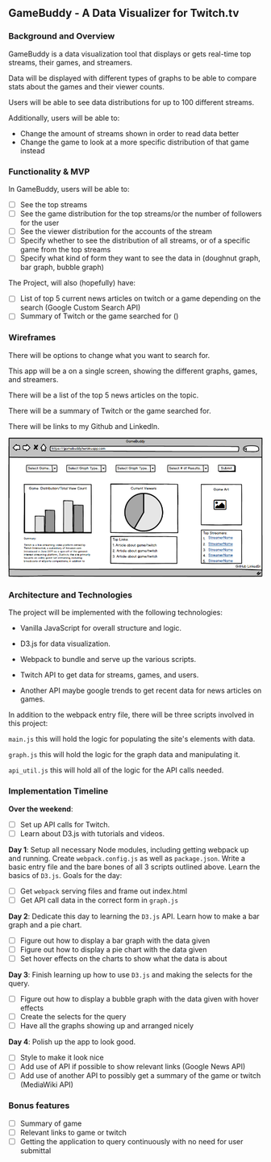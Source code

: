 ## GameBuddy - A Data Visualizer for Twitch.tv

### Background and Overview

GameBuddy is a data visualization tool that displays or gets real-time top streams, their games, and streamers.

Data will be displayed with different types of graphs to be able to compare stats about the games and their viewer counts.

Users will be able to see data distributions for up to 100 different streams.

Additionally, users will be able to:
* Change the amount of streams shown in order to read data better
* Change the game to look at a more specific distribution of that game instead

### Functionality & MVP  

In GameBuddy, users will be able to:
- [ ] See the top streams
- [ ] See the game distribution for the top streams/or the number of followers for the user
- [ ] See the viewer distribution for the accounts of the stream
- [ ] Specify whether to see the distribution of all streams, or of a specific game from the top streams
- [ ] Specify what kind of form they want to see the data in (doughnut graph, bar graph, bubble graph)

The Project, will also (hopefully) have:
- [ ] List of top 5 current news articles on twitch or a game depending on the search (Google Custom Search API)
- [ ] Summary of Twitch or the game searched for ()

### Wireframes

There will be options to change what you want to search for.

This app will be a on a single screen, showing the different graphs, games, and streamers.

There will be a list of the top 5 news articles on the topic.

There will be a summary of Twitch or the game searched for.

There will be links to my Github and LinkedIn.

![GameBuddy](game_buddy.png)

### Architecture and Technologies

The project will be implemented with the following technologies:

- Vanilla JavaScript for overall structure and logic.

- D3.js for data visualization.

- Webpack to bundle and serve up the various scripts.

- Twitch API to get data for streams, games, and users.

- Another API maybe google trends to get recent data for news articles on games.

In addition to the webpack entry file, there will be three scripts involved in this project:

`main.js` this will hold the logic for populating the site's elements with data.

`graph.js` this will hold the logic for the graph data and manipulating it.

`api_util.js` this will hold all of the logic for the API calls needed.

### Implementation Timeline

**Over the weekend**:
- [ ] Set up API calls for Twitch.
- [ ] Learn about D3.js with tutorials and videos.

**Day 1**: Setup all necessary Node modules, including getting webpack up and running. Create `webpack.config.js` as well as `package.json`.  Write a basic entry file and the bare bones of all 3 scripts outlined above. Learn the basics of `D3.js`. Goals for the day:

- [ ] Get `webpack` serving files and frame out index.html
- [ ] Get API call data in the correct form in `graph.js`

**Day 2**: Dedicate this day to learning the `D3.js` API. Learn how to make a bar graph and a pie chart.

- [ ] Figure out how to display a bar graph with the data given
- [ ] Figure out how to display a pie chart with the data given
- [ ] Set hover effects on the charts to show what the data is about

**Day 3**: Finish learning up how to use `D3.js` and making the selects for the query.

- [ ] Figure out how to display a bubble graph with the data given with hover effects
- [ ] Create the selects for the query
- [ ] Have all the graphs showing up and arranged nicely

**Day 4**: Polish up the app to look good.

- [ ] Style to make it look nice
- [ ] Add use of API if possible to show relevant links (Google News API)
- [ ] Add use of another API to possibly get a summary of the game or twitch (MediaWiki API)

### Bonus features

- [ ] Summary of game
- [ ] Relevant links to game or twitch
- [ ] Getting the application to query continuously with no need for user submittal
